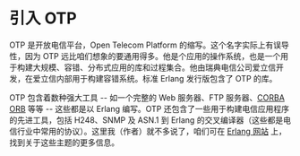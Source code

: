 # 引入 OTP

OTP 是开放电信平台，Open Telecom Platform 的缩写。这个名字实际上有误导性，因为 OTP 远比咱们想象的要通用得多。他是个应用的操作系统，也是一个用于构建大规模、容错、分布式应用的库和过程集合。他由瑞典电信公司爱立信开发，在爱立信内部用于构建容错系统。标准 Erlang 发行版包含了 OTP 的库。


OTP 包含着数种强大工具 -- 如一个完整的 Web 服务器、FTP 服务器、[CORBA ORB](https://en.wikipedia.org/wiki/Common_Object_Request_Broker_Architecture) 等等 -- 这些都是以 Erlang 编写。OTP 还包含了一些用于构建电信应用程序的先进工具，包括 H248、SNMP 及 ASN.1 到 Erlang 的交叉编译器（这些都是电信行业中常用的协议）。这里我（作者）就不多说了，咱们可在 [Erlang 网站](https://www.erlang.org/) 上，找到关于这些主题的更多信息。
